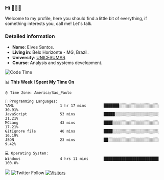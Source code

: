 


### Hi 🙋🏽‍♂️

Welcome to my profile, here you should find a little bit of everything, if something interests you, call me! Let's talk.

### Detailed information

* **Name**: Elves Santos.
* **Living in**: Belo Horizonte - MG, Brazil.
* **University**: [UNICESUMAR](https://venhaparaunicesumar.com.br/pos-graduacao).
* **Course**: Analysis and systems development.

<!--START_SECTION:waka-->
![Code Time](http://img.shields.io/badge/Code%20Time-29%20hrs%2051%20mins-blue)

📊 **This Week I Spent My Time On** 

```text
⌚︎ Time Zone: America/Sao_Paulo

💬 Programming Languages: 
YAML                     1 hr 17 mins        ███████░░░░░░░░░░░░░░░░░░   30.91% 
JavaScript               53 mins             █████░░░░░░░░░░░░░░░░░░░░   21.21% 
MCLang                   43 mins             ████░░░░░░░░░░░░░░░░░░░░░   17.21% 
GitIgnore file           40 mins             ████░░░░░░░░░░░░░░░░░░░░░   16.19% 
JSON                     23 mins             ██░░░░░░░░░░░░░░░░░░░░░░░   9.42%

💻 Operating System: 
Windows                  4 hrs 11 mins       █████████████████████████   100.0%

```


<!--END_SECTION:waka-->


<a href="https://www.linkedin.com/in/e1vescmd/"  target="_blank"><img src="https://img.shields.io/badge/-LinkedIn-%230077B5?style=for-the-badge&logo=linkedin&logoColor=white" target="_blank"></a>
![Twitter Follow](https://img.shields.io/twitter/follow/e1vescmd?color=00aced&label=Twitter&style=for-the-badge)
[![Visitors](https://api.visitorbadge.io/api/visitors?path=https%3A%2F%2Fgithub.com%2Fe1vescmd&labelColor=%23697689&countColor=%23d9e3f0)](https://visitorbadge.io/status?path=https%3A%2F%2Fgithub.com%2Fe1vescmd)
